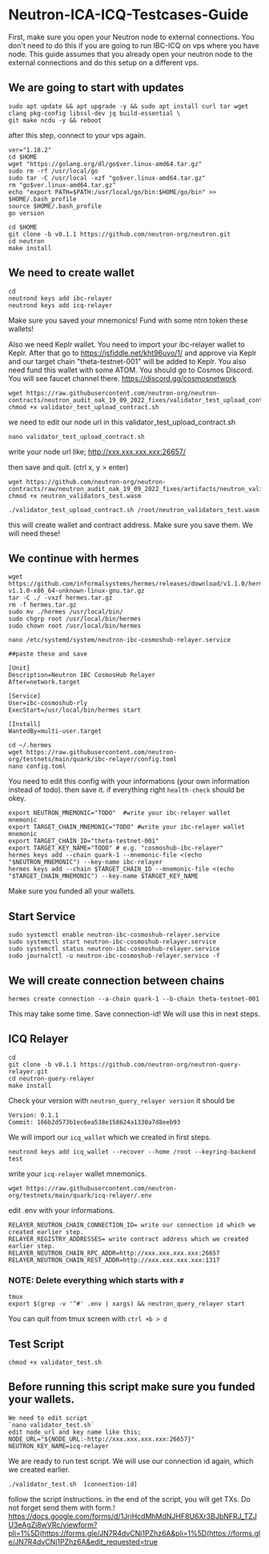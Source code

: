 # Neutron-ICA-ICQ-Testcases-Guide


First, make sure you open your Neutron node to external connections. You don't need to do this if you are going to run IBC-ICQ on vps where you have node. This guide assumes that you already open your neutron node to the external connections and do this setup on a different vps.

## We are going to start with updates
```
sudo apt update && apt upgrade -y && sudo apt install curl tar wget clang pkg-config libssl-dev jq build-essential \
git make ncdu -y && reboot
```
after this step, connect to your vps again.

```
ver="1.18.2"
cd $HOME
wget "https://golang.org/dl/go$ver.linux-amd64.tar.gz"
sudo rm -rf /usr/local/go
sudo tar -C /usr/local -xzf "go$ver.linux-amd64.tar.gz"
rm "go$ver.linux-amd64.tar.gz"
echo "export PATH=$PATH:/usr/local/go/bin:$HOME/go/bin" >> $HOME/.bash_profile
source $HOME/.bash_profile
go version
```
```
cd $HOME
git clone -b v0.1.1 https://github.com/neutron-org/neutron.git
cd neutron
make install
```

## We need to create wallet
```
cd
neutrond keys add ibc-relayer
neutrond keys add icq-relayer
```
Make sure you saved your mnemonics!
Fund with some ntrn token these wallets!

Also we need Keplr wallet. You need to import your ibc-relayer wallet to Keplr. After that go to https://jsfiddle.net/kht96uvo/1/ and approve via Keplr and our target chain "theta-testnet-001" will be added to Keplr. You also need fund this wallet with some ATOM. You should go to Cosmos Discord. You will see faucet channel there. https://discord.gg/cosmosnetwork

```
wget https://raw.githubusercontent.com/neutron-org/neutron-contracts/neutron_audit_oak_19_09_2022_fixes/validator_test_upload_contract.sh
chmod +x validator_test_upload_contract.sh
```
we need to edit our node url in this validator_test_upload_contract.sh

```
nano validator_test_upload_contract.sh
```
write your node url like;
http://xxx.xxx.xxx.xxx:26657/

then save and quit. (ctrl x, y > enter)

```
wget https://github.com/neutron-org/neutron-contracts/raw/neutron_audit_oak_19_09_2022_fixes/artifacts/neutron_validators_test.wasm
chmod +x neutron_validators_test.wasm
```

```
./validator_test_upload_contract.sh /root/neutron_validators_test.wasm
```
this will create wallet and contract address. Make sure you save them. We will need these!

## We continue with hermes
```
wget https://github.com/informalsystems/hermes/releases/download/v1.1.0/hermes-v1.1.0-x86_64-unknown-linux-gnu.tar.gz
tar -C ./ -vxzf hermes.tar.gz
rm -f hermes.tar.gz
sudo mv ./hermes /usr/local/bin/
sudo chgrp root /usr/local/bin/hermes
sudo chown root /usr/local/bin/hermes 
```
```
nano /etc/systemd/system/neutron-ibc-cosmoshub-relayer.service

##paste these and save

[Unit]
Description=Neutron IBC CosmosHub Relayer
After=network.target

[Service]
User=ibc-cosmoshub-rly
ExecStart=/usr/local/bin/hermes start

[Install]
WantedBy=multi-user.target
```

```
cd ~/.hermes
wget https://raw.githubusercontent.com/neutron-org/testnets/main/quark/ibc-relayer/config.toml
nano config.toml
```
You need to edit this config with your informations (your own information instead of todo). then save it.
if everything right `health-check` should be okey.

```
export NEUTRON_MNEMONIC="TODO"  #write your ibc-relayer wallet mnemonic
export TARGET_CHAIN_MNEMONIC="TODO" #write your ibc-relayer wallet mnemonic
export TARGET_CHAIN_ID="theta-testnet-001"
export TARGET_KEY_NAME="TODO" # e.g. "cosmoshub-ibc-relayer"
hermes keys add --chain quark-1 --mnemonic-file <(echo "$NEUTRON_MNEMONIC") --key-name ibc-relayer
hermes keys add --chain $TARGET_CHAIN_ID --mnemonic-file <(echo "$TARGET_CHAIN_MNEMONIC") --key-name $TARGET_KEY_NAME
```
Make sure you funded all your wallets.

## Start Service
```
sudo systemctl enable neutron-ibc-cosmoshub-relayer.service
sudo systemctl start neutron-ibc-cosmoshub-relayer.service
sudo systemctl status neutron-ibc-cosmoshub-relayer.service
sudo journalctl -u neutron-ibc-cosmoshub-relayer.service -f
```

## We will create connection between chains
```
hermes create connection --a-chain quark-1 --b-chain theta-testnet-001
```
This may take some time. Save connection-id! We will use this in next steps.

## ICQ Relayer

```
cd
git clone -b v0.1.1 https://github.com/neutron-org/neutron-query-relayer.git
cd neutron-query-relayer
make install
```
Check your version with `neutron_query_relayer version`
it should be 
```
Version: 0.1.1
Commit: 166b2d573b1ec6ea538e158624a1330a7d8eeb93
```

We will import our `icq_wallet` which we created in first steps.
```
neutrond keys add icq_wallet --recover --home /root --keyring-backend test
```
write your `icq-relayer` wallet mnemonics.

```
wget https://raw.githubusercontent.com/neutron-org/testnets/main/quark/icq-relayer/.env
```
edit .env with your informations.
```
RELAYER_NEUTRON_CHAIN_CONNECTION_ID= write our connection id which we created earlier step.
RELAYER_REGISTRY_ADDRESSES= write contract address which we created earlier step.
RELAYER_NEUTRON_CHAIN_RPC_ADDR=http://xxx.xxx.xxx.xxx:26657
RELAYER_NEUTRON_CHAIN_REST_ADDR=http://xxx.xxx.xxx.xxx:1317
```
### NOTE: Delete everything which starts with `#`

```
tmux
export $(grep -v '^#' .env | xargs) && neutron_query_relayer start
```
You can quit from tmux screen with `ctrl +b > d`

## Test Script

``` wget https://raw.githubusercontent.com/neutron-org/neutron-contracts/neutron_audit_oak_19_09_2022_fixes/validator_test.sh
chmod +x validator_test.sh
```

## Before running this script make sure you funded your wallets.
```
We need to edit script
`nano validator_test.sh`
edit node_url and key name like this;
NODE_URL="${NODE_URL:-http://xxx.xxx.xxx.xxx:26657}" 
NEUTRON_KEY_NAME=icq-relayer
```

We are ready to run test script. We will use our connection id again, which we created earlier.

```
./validator_test.sh  [connection-id]
```

follow the script instructions. in the end of the script, you will get TXs. Do not forget send them with form.!
https://docs.google.com/forms/d/1JrjHcdMhMdNJHF8U6Xr3BJbNFRJ_TZJU3eAgZj8wVRc/viewform?pli=1%5D(https://forms.gle/JN7R4dvCNj1PZhz6A&pli=1%5D(https://forms.gle/JN7R4dvCNj1PZhz6A&edit_requested=true
